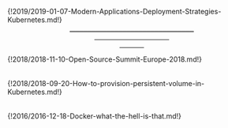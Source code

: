 {!2019/2019-01-07-Modern-Applications-Deployment-Strategies-Kubernetes.md!}

<hr style="margin-left:auto;margin-right:auto;border-top:2px dotted grey;background-color:grey;border-radius:1px;width:50%">
<hr style="margin-left:auto;margin-right:auto;height:2px;border-width:0;color:grey;background-color:grey;border-radius:1px;width:30%">
<hr style="margin-left:auto;margin-right:auto;height:2px;border-width:0;color:grey;background-color:grey;border-radius:1px;width:10%">

{!2018/2018-11-10-Open-Source-Summit-Europe-2018.md!}

<hr style="margin-left:auto;margin-right:auto;height:4px;border-width:0;color:var(--md-primary-fg-color);background-color:var(--md-primary-fg-color);width:70%">

{!2018/2018-09-20-How-to-provision-persistent-volume-in-Kubernetes.md!}

<hr style="margin-left:auto;margin-right:auto;height:4px;border-width:0;color:var(--md-primary-fg-color);background-color:var(--md-primary-fg-color);width:70%">

{!2016/2016-12-18-Docker-what-the-hell-is-that.md!}